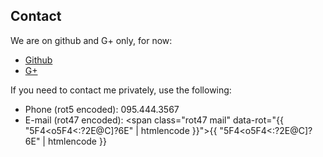 ## Contact ##

We are on github and G+ only, for now:

* [Github](http://github.com/rubus)
* [G+](https://plus.google.com/104823089512012142300)

<!--sse-->

If you need to contact me privately, use the following:

* Phone<span class="rot5" data-rot=""> (rot5 encoded)</span>: <span class="rot5" data-rot="095.444.3567">095.444.3567</span>
* E-mail<span class="rot5" data-rot=""> (rot47 encoded)</span>: <span class="rot47 mail" data-rot="{{ "5F4<o5F4<:?2E@C]?6E" | htmlencode }}">{{ "5F4<o5F4<:?2E@C]?6E" | htmlencode }}</span>

<!--/sse-->
